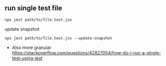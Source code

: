 ## run single test file

`npx jest path/to/file.test.jsx`

update snapshot

`npx jest path/to/file.test.jsx --update-snapshot`

- Also more granular https://stackoverflow.com/questions/42827054/how-do-i-run-a-single-test-using-jest
